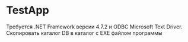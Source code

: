 # TestApp
Требуется .NET Framework версии 4.7.2 и ODBC Microsoft Text Driver. 
Скопировать каталог DB в каталог с EXE файлом программы
